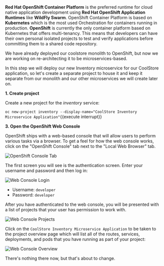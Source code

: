 **Red Hat OpenShift Container Platform** is the preferred runtime for cloud native application development
using **Red Hat OpenShift Application Runtimes**
like **WildFly Swarm**. OpenShift Container Platform is based on **Kubernetes** which is the most used Orchestration
for containers running in production. **OpenShift** is currently the only container platform based on Kubernetes
that offers multi-tenancy. This means that developers can have their own personal isolated projects to test and
verify applications before committing them to a shared code repository.

We have already deployed our coolstore monolith to OpenShift, but now we are working on re-architecting it to be
microservices-based.

In this step we will deploy our new Inventory microservice for our CoolStore application,
so let's create a separate project to house it and keep it separate from our monolith and our other microservices we will
create later on.

**1. Create project**

Create a new project for the _inventory_ service:

```oc new-project inventory --display-name="CoolStore Inventory Microservice Application"```{{execute interrupt}}

**3. Open the OpenShift Web Console**

OpenShift ships with a web-based console that will allow users to
perform various tasks via a browser. To get a feel for how the web console
works, click on the "OpenShift Console" tab next to the "Local Web Browser" tab.

![OpenShift Console Tab](../../assets/mono-to-micro-part-1/openshift-console-tab.png)

The first screen you will see is the authentication screen. Enter your username and password and 
then log in:

![Web Console Login](../../assets/mono-to-micro-part-1/login.png)

* Username: `developer`
* Password: `developer`

After you have authenticated to the web console, you will be presented with a
list of projects that your user has permission to work with.

![Web Console Projects](../../assets/mono-to-micro-part-1/projects.png)

Click on the `CoolStore Inventory Microservice Application` to be taken to the project overview page
which will list all of the routes, services, deployments, and pods that you have
running as part of your project:

![Web Console Overview](../../assets/mono-to-micro-part-1/overview.png)

There's nothing there now, but that's about to change.

